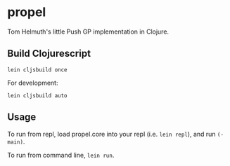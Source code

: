 # propel

Tom Helmuth's little Push GP implementation in Clojure.

## Build Clojurescript

`lein cljsbuild once`

For development:

`lein cljsbuild auto`

## Usage

To run from repl, load propel.core into your repl (i.e. `lein repl`), and run `(-main)`.

To run from command line, `lein run`.
